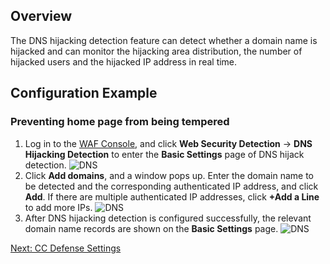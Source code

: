 ## Overview 
The DNS hijacking detection feature can detect whether a domain name is hijacked and can monitor the hijacking area distribution, the number of hijacked users and the hijacked IP address in real time.

## Configuration Example
### Preventing home page from being tempered
1. Log in to the [WAF Console](https://console.cloud.tencent.com/guanjia),
and click **Web Security Detection** -> **DNS Hijacking Detection** to enter the **Basic Settings** page of DNS hijack detection.
![DNS](https://main.qcloudimg.com/raw/afadfdac29deca291a1c09217d1a18b6.png)
2. Click **Add domains**, and a window pops up. 
Enter the domain name to be detected and the corresponding authenticated IP address, and click **Add**.
If there are multiple authenticated IP addresses, click **+Add a Line** to add more IPs.
![DNS](https://main.qcloudimg.com/raw/0ba4e587b1e5b68c3a1c7fa5ec6aff34.png)
3. After DNS hijacking detection is configured successfully, the relevant domain name records are shown on the **Basic Settings** page.
![DNS](https://main.qcloudimg.com/raw/09585f624937b7fc66e142cd9c77e3ca.png)

<a href="https://intl.cloud.tencent.com/document/product/627/11709">Next: CC Defense Settings</a>

